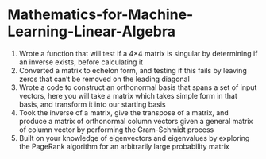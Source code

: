 # Mathematics-for-Machine-Learning-Linear-Algebra

1. Wrote a function that will test if a 4×4 matrix is singular by determining if an inverse exists, before calculating it
2. Converted a matrix to echelon form, and testing if this fails by leaving zeros that can’t be removed on the leading diagonal
3. Wrote a code to construct an orthonormal basis that spans a set of input vectors, here you will take a matrix which takes simple form in that basis, and transform it into our starting basis
4. Took the inverse of a matrix, give the transpose of a matrix, and produce a matrix of orthonormal column vectors given a general matrix of column vector by performing the Gram-Schmidt process
5. Built on your knowledge of eigenvectors and eigenvalues by exploring the PageRank algorithm for an arbitrarily large probability matrix

